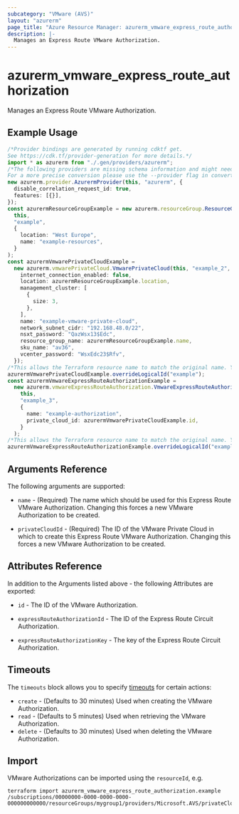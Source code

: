 ```yaml
---
subcategory: "VMware (AVS)"
layout: "azurerm"
page_title: "Azure Resource Manager: azurerm_vmware_express_route_authorization"
description: |-
  Manages an Express Route VMware Authorization.
---
```


# azurerm\_vmware\_express\_route\_authorization

Manages an Express Route VMware Authorization.

## Example Usage

```typescript
/*Provider bindings are generated by running cdktf get.
See https://cdk.tf/provider-generation for more details.*/
import * as azurerm from "./.gen/providers/azurerm";
/*The following providers are missing schema information and might need manual adjustments to synthesize correctly: azurerm.
For a more precise conversion please use the --provider flag in convert.*/
new azurerm.provider.AzurermProvider(this, "azurerm", {
  disable_correlation_request_id: true,
  features: [{}],
});
const azurermResourceGroupExample = new azurerm.resourceGroup.ResourceGroup(
  this,
  "example",
  {
    location: "West Europe",
    name: "example-resources",
  }
);
const azurermVmwarePrivateCloudExample =
  new azurerm.vmwarePrivateCloud.VmwarePrivateCloud(this, "example_2", {
    internet_connection_enabled: false,
    location: azurermResourceGroupExample.location,
    management_cluster: [
      {
        size: 3,
      },
    ],
    name: "example-vmware-private-cloud",
    network_subnet_cidr: "192.168.48.0/22",
    nsxt_password: "QazWsx13$Edc",
    resource_group_name: azurermResourceGroupExample.name,
    sku_name: "av36",
    vcenter_password: "WsxEdc23$Rfv",
  });
/*This allows the Terraform resource name to match the original name. You can remove the call if you don't need them to match.*/
azurermVmwarePrivateCloudExample.overrideLogicalId("example");
const azurermVmwareExpressRouteAuthorizationExample =
  new azurerm.vmwareExpressRouteAuthorization.VmwareExpressRouteAuthorization(
    this,
    "example_3",
    {
      name: "example-authorization",
      private_cloud_id: azurermVmwarePrivateCloudExample.id,
    }
  );
/*This allows the Terraform resource name to match the original name. You can remove the call if you don't need them to match.*/
azurermVmwareExpressRouteAuthorizationExample.overrideLogicalId("example");

```

## Arguments Reference

The following arguments are supported:

*   `name` - (Required) The name which should be used for this Express Route VMware Authorization. Changing this forces a new VMware Authorization to be created.

*   `privateCloudId` - (Required) The ID of the VMware Private Cloud in which to create this Express Route VMware Authorization. Changing this forces a new VMware Authorization to be created.

## Attributes Reference

In addition to the Arguments listed above - the following Attributes are exported:

*   `id` - The ID of the VMware Authorization.

*   `expressRouteAuthorizationId` - The ID of the Express Route Circuit Authorization.

*   `expressRouteAuthorizationKey` - The key of the Express Route Circuit Authorization.

## Timeouts

The `timeouts` block allows you to specify [timeouts](https://www.terraform.io/language/resources/syntax#operation-timeouts) for certain actions:

* `create` - (Defaults to 30 minutes) Used when creating the VMware Authorization.
* `read` - (Defaults to 5 minutes) Used when retrieving the VMware Authorization.
* `delete` - (Defaults to 30 minutes) Used when deleting the VMware Authorization.

## Import

VMware Authorizations can be imported using the `resourceId`, e.g.

```shell
terraform import azurerm_vmware_express_route_authorization.example /subscriptions/00000000-0000-0000-0000-000000000000/resourceGroups/mygroup1/providers/Microsoft.AVS/privateClouds/privateCloud1/authorizations/authorization1
```
